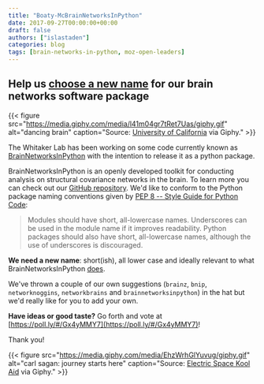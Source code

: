 ```yaml
---
title: "Boaty-McBrainNetworksInPython"
date: 2017-09-27T00:00:00+00:00
draft: false
authors: ["islastaden"]
categories: blog
tags: [brain-networks-in-python, moz-open-leaders]
---
```


## Help us [choose a new name](https://poll.ly/#/Gx4yMMY7) for our brain networks software package

{{< figure src="https://media.giphy.com/media/l41m04gr7tRet7Uas/giphy.gif" alt="dancing brain" caption="Source: [University of California](https://ucresearch.tumblr.com/post/42378715856/the-grateful-brain-uclas-alex-korb-takes-a-look) via Giphy." >}}

The Whitaker Lab has been working on some code currently known as [BrainNetworksInPython](https://github.com/WhitakerLab/BrainNetworksInPython) with the intention to release it as a python package.

BrainNetworksInPython is an openly developed toolkit for conducting analysis on structural covariance networks in the brain. To learn more you can check out our [GitHub repository](https://github.com/WhitakerLab/BrainNetworksInPython).
We'd like to conform to the Python package naming conventions given by [PEP 8 -- Style Guide for Python Code](https://www.python.org/dev/peps/pep-0008/#package-and-module-names):

> Modules should have short, all-lowercase names. Underscores can be used in the module name if it improves readability. Python packages should also have short, all-lowercase names, although the use of underscores is discouraged.

**We need a new name**: short(ish), all lower case and ideally relevant to what BrainNetworksInPython [does](https://github.com/WhitakerLab/BrainNetworksInPython/blob/master/README.md).

We've thrown a couple of our own suggestions (`brainz`, `bnip`, `networknoggins`, `networkbrains` and `brainnetworksinpython`) in the hat but we'd really like for you to add your own.

**Have ideas or good taste?** Go forth and vote at [https://poll.ly/#/Gx4yMMY7](https://poll.ly/#/Gx4yMMY7)!

Thank you!

{{< figure src="https://media.giphy.com/media/EhzWrhGlYuvug/giphy.gif" alt="carl sagan: journey starts here" caption="Source: [Electric Space Kool Aid](https://electricspacekoolaid.tumblr.com/post/53993308420) via Giphy." >}}

